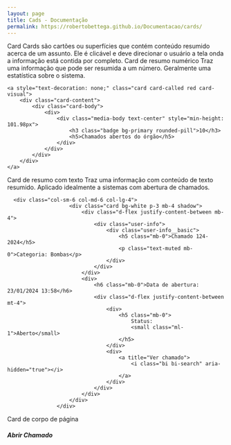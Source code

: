```yaml
---
layout: page
title: Cads - Documentação
permalink: https://robertobettega.github.io/Documentacao/cards/
---
```



Card
Cards são cartões ou superfícies que contém conteúdo resumido acerca de um assunto. Ele é clicável e deve direcionar o usuário a tela onda a informação está contida por completo.
Card de resumo numérico
Traz uma informação que pode ser resumida a um número. Geralmente uma estatística sobre o sistema.
 
    <a style="text-decoration: none;" class="card card-called red card-visual">
        <div class="card-content">
            <div class="card-body">
                <div>
                    <div class="media-body text-center" style="min-height: 101.98px">
                        <h3 class="badge bg-primary rounded-pill">10</h3>
                        <h5>Chamados abertos do órgão</h5>
                    </div>
                </div>
            </div>
        </div>
    </a>
Card de resumo com texto
Traz uma informação com conteúdo de texto resumido. Aplicado idealmente a sistemas com abertura de chamados.
 
   	  <div class="col-sm-6 col-md-6 col-lg-4">
                        <div class="card bg-white p-3 mb-4 shadow">
                            <div class="d-flex justify-content-between mb-4">
                                <div class="user-info">
                                    <div class="user-info__basic">
                                        <h5 class="mb-0">Chamado 124-2024</h5>
                                        <p class="text-muted mb-0">Categoria: Bombas</p>
                                    </div>
                                </div>
                            </div>
                            <div>
                                <h6 class="mb-0">Data de abertura: 23/01/2024 13:58</h6>
                                <div class="d-flex justify-content-between mt-4">
                                    <div>
                                        <h5 class="mb-0">
                                            Status:
                                            <small class="ml-1">Aberto</small>
                                        </h5>
                                    </div>
                                    <div>
                                        <a title="Ver chamado">
                                            <i class="bi bi-search" aria-hidden="true"></i>
                                        </a>
                                    </div>
                                </div>
                            </div>
                        </div>
                    </div>



Card de corpo de página
 
<div class="card border-0">
<div class="card-header">
<h5 class="font-weight-bold mb-0">Abrir Chamado</h5>
</div> 
</div> 
